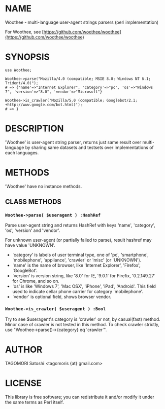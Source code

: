 # NAME

Woothee - multi-language user-agent strings parsers (perl implementation)

For Woothee, see [https://github.com/woothee/woothee](https://github.com/woothee/woothee)

# SYNOPSIS

    use Woothee;

    Woothee->parse("Mozilla/4.0 (compatible; MSIE 8.0; Windows NT 6.1; Trident/4.0)");
    # => {'name'=>"Internet Explorer", 'category'=>"pc", 'os'=>"Windows 7", 'version'=>"8.0", 'vendor'=>"Microsoft"}

    Woothee->is_crawler('Mozilla/5.0 (compatible; Googlebot/2.1; +http://www.google.com/bot.html)');
    # => 1

# DESCRIPTION

'Woothee' is user-agent string parser, returns just same result over multi-language by sharing same datasets and testsets over implementations of each languages.

# METHODS

'Woothee' have no instance methods.

## CLASS METHODS

### `Woothee->parse( $useragent ) :HashRef`

Parse user-agent string and returns HashRef with keys 'name', 'category', 'os', 'version' and 'vendor'.

For unknown user-agent (or partially failed to parse), result hashref may have value 'UNKNOWN'.

- 'category' is labels of user terminal type, one of 'pc', 'smartphone', 'mobilephone', 'appliance', 'crawler' or 'misc' (or 'UNKNOWN').
- 'name' is the name of browser, like 'Internet Explorer', 'Firefox', 'GoogleBot'.
- 'version' is version string, like '8.0' for IE, '9.0.1' for Firefix, '0.2.149.27' for Chrome, and so on.
- 'os' is like 'Windows 7', 'Mac OSX', 'iPhone', 'iPad', 'Android'. This field used to indicate cellar phone carrier for category 'mobilephone'.
- 'vendor' is optional field, shows browser vendor.

### `Woothee->is_crawler( $useragent ) :Bool`

Try to see $useragent's category is 'crawler' or not, by casual(fast) method. Minor case of crawler is not tested in this method. To check crawler strictly, use "Woothee->parse()->{category} eq 'crawler'".

# AUTHOR

TAGOMORI Satoshi &lt;tagomoris {at} gmail.com>

# LICENSE

This library is free software; you can redistribute it and/or modify
it under the same terms as Perl itself.
